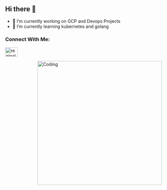 ## Hi there 👋

<!--
**suryamerinphilip/suryamerinphilip** is a ✨ _special_ ✨ repository because its `README.md` (this file) appears on your GitHub profile.

Here are some ideas to get you started:
-->
- 🔭 I’m currently working on GCP and Devops Projects
- 🌱 I’m currently learning kubernetes and golang


### Connect With Me:


<p align="left">
<a href="https://www.linkedin.com/in/surya-merin-philip/" target="blank"><img align="center" src="https://cdn.jsdelivr.net/npm/simple-icons@3.0.1/icons/linkedin.svg" alt="reginald-jones" height="30" width="40" /></a>
</p>

<img align="right" alt="Coding" width="400" src="https://cdn.dribbble.com/users/2646423/screenshots/5507196/computer.gif">



